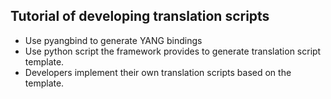 ## Tutorial of developing translation scripts
- Use pyangbind to generate YANG bindings 
- Use python script the framework provides to generate translation script template.
- Developers implement their own translation scripts based on the template.
